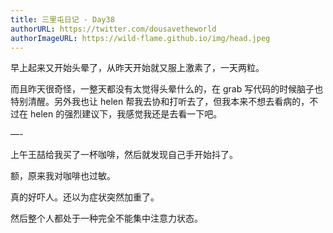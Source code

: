 ```yaml
---
title: 三里屯日记 - Day38
authorURL: https://twitter.com/dousavetheworld
authorImageURL: https://wild-flame.github.io/img/head.jpeg
---
```


早上起来又开始头晕了，从昨天开始就又服上激素了，一天两粒。

而且昨天很奇怪，一整天都没有太觉得头晕什么的，在 grab 写代码的时候脑子也特别清醒。另外我也让 helen 帮我去协和打听去了，但我本来不想去看病的，不过在 helen 的强烈建议下，我感觉我还是去看一下吧。

— -

上午王喆给我买了一杯咖啡，然后就发现自己手开始抖了。

额，原来我对咖啡也过敏。

真的好吓人。还以为症状突然加重了。

然后整个人都处于一种完全不能集中注意力状态。

